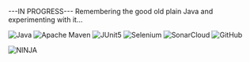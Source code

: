 ---IN PROGRESS--- 
Remembering the good old plain Java and experimenting with it...

![Java](https://img.shields.io/badge/java-%23ED8B00.svg?style=for-the-badge&logo=java&logoColor=white)
![Apache Maven](https://img.shields.io/badge/Apache%20Maven-C71A36?style=for-the-badge&logo=Apache%20Maven&logoColor=white)
![JUnit5](https://img.shields.io/badge/JUnit5-25A162.svg?style=for-the-badge&logo=JUnit5&logoColor=white)
![Selenium](https://img.shields.io/badge/Selenium-43B02A.svg?style=for-the-badge&logo=Selenium&logoColor=white)
![SonarCloud](https://img.shields.io/badge/SonarCloud-F3702A.svg?style=for-the-badge&logo=SonarCloud&logoColor=white)
![GitHub](https://img.shields.io/badge/github-%23121011.svg?style=for-the-badge&logo=github&logoColor=white)

![NINJA](https://img.shields.io/badge/NINJA|ZX666R-black?link=http://left&link=https://www.urbandictionary.com/define.php?term=Kawasaki%20Boys?style=for-the-badge)
